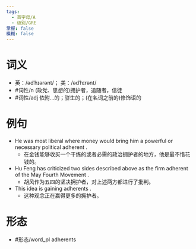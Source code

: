 ```yaml
---
tags:
  - 首字母/A
  - 级别/GRE
掌握: false
模糊: false
---
```

# 词义
- 英：/ədˈhɪərənt/； 美：/ədˈhɪrənt/
- #词性/n  (政党、思想的)拥护者，追随者，信徒
- #词性/adj  依附…的；骈生的；(在名词之前的)修饰语的
# 例句
- He was most liberal where money would bring him a powerful or necessary political adherent .
	- 在金钱能够收买一个干练的或者必需的政治拥护者的地方，他是最不惜花钱的。
- Hu Feng has criticized two sides described above as the firm adherent of the May Fourth Movement .
	- 胡风作为五四的坚决拥护者，对上述两方都进行了批判。
- This idea is gaining adherents .
	- 这种观念正在赢得更多的拥护者。
# 形态
- #形态/word_pl adherents
